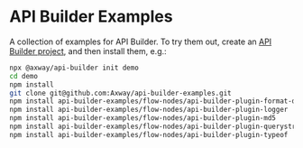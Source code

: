 # API Builder Examples

A collection of examples for API Builder.  To try them out, create an [API Builder project](https://docs.axway.com/bundle/API_Builder_4x_allOS_en/page/api_builder_getting_started_guide.html), and then install them, e.g.:

```bash
npx @axway/api-builder init demo
cd demo
npm install
git clone git@github.com:Axway/api-builder-examples.git
npm install api-builder-examples/flow-nodes/api-builder-plugin-format-date
npm install api-builder-examples/flow-nodes/api-builder-plugin-logger
npm install api-builder-examples/flow-nodes/api-builder-plugin-md5
npm install api-builder-examples/flow-nodes/api-builder-plugin-querystring
npm install api-builder-examples/flow-nodes/api-builder-plugin-typeof
```
